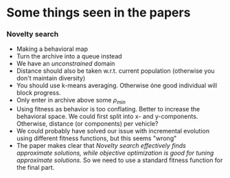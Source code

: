 # Some things seen in the papers
### Novelty search
- Making a behavioral map
- Turn the archive into a queue instead
- We have an _unconstrained_ domain
- Distance should also be taken w.r.t. current population (otherwise you don't maintain diversity)
- You should use k-means averaging. Otherwise óne good individual will block progress.
- Only enter in archive above some $\rho_{min}$
- Using fitness as behavior is too conflating. Better to increase the behavioral space. We could first split into x- and y-components. Otherwise, distance (or components) per vehicle?
- We could probably have solved our issue with incremental evolution using different fitness functions, but this seems "wrong"
- The paper makes clear that _Novelty search effectively finds approximate solutions, while objective optimization is good for tuning approximate solutions_. So we need to use a standard fitness function for the final part. 